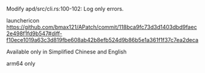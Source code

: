 Modify apd/src/cli.rs:100-102: Log only errors.

launchericon https://github.com/bmax121/APatch/commit/118bca9fc73d3d1403dbd9faec2e498f1fd9b547#diff-f10ece1019a63c3d819fbe608ab42b8efb524d9b86b5e1a361f1f37c7ea2deca

Available only in Simplified Chinese and English

arm64 only